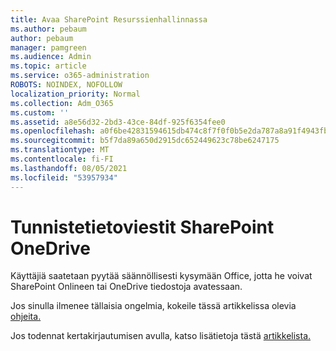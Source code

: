 ```yaml
---
title: Avaa SharePoint Resurssienhallinnassa
ms.author: pebaum
author: pebaum
manager: pamgreen
ms.audience: Admin
ms.topic: article
ms.service: o365-administration
ROBOTS: NOINDEX, NOFOLLOW
localization_priority: Normal
ms.collection: Adm_O365
ms.custom: ''
ms.assetid: a8e56d32-2bd3-43ce-84df-925f6354fee0
ms.openlocfilehash: a0f6be42831594615db474c8f7f0f0b5e2da787a8a91f4943fb2c27ec57abb2a
ms.sourcegitcommit: b5f7da89a650d2915dc652449623c78be6247175
ms.translationtype: MT
ms.contentlocale: fi-FI
ms.lasthandoff: 08/05/2021
ms.locfileid: "53957934"
---
```

# <a name="credential-messages-in-sharepoint-or-onedrive"></a>Tunnistetietoviestit SharePoint OneDrive

Käyttäjiä saatetaan pyytää säännöllisesti kysymään Office, jotta he voivat SharePoint Onlineen tai OneDrive tiedostoja avatessaan.

Jos sinulla ilmenee tällaisia ongelmia, kokeile tässä artikkelissa olevia [ohjeita.](https://support.microsoft.com/help/2913639/office-applications-periodically-prompt-for-credentials-to-sharepoint)

Jos todennat kertakirjautumisen avulla, katso lisätietoja tästä [artikkelista.](https://support.microsoft.com/help/4025962/cant-sign-in-after-update-to-office-2016-build-16-0-7967-on-windows-10)
